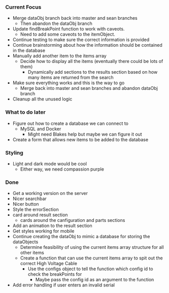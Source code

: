 ### Current Focus
* Merge dataObj branch back into master and sean branches
    * Then abandon the dataObj branch
* Update findBreakPoint function to work with caveots.
    * Need to add some caveots to the itemObject.
* Continue testing to make sure the correct information is provided
* Continue brainstorming about how the information should be contained in the database
* Manually add another item to the items array
    * Decide how to display all the items (eventually there could be lots of them)
        * Dynamically add sections to the results section based on how many items are returned from the search
* Make sure everything works and this is the way to go
    * Merge back into master and sean branches and abandon dataObj branch
* Cleanup all the unused logic

### What to do later
* Figure out how to create a database we can connect to
    * MySQL and Docker
        * Might need Blakes help but maybe we can figure it out
* Create a form that allows new items to be added to the database

### Styling
* Light and dark mode would be cool
    * Either way, we need compassion purple

### Done
* Get a working version on the server
* Nicer searchbar
* Nicer button
* Style the errorSection
* card around result section
    * cards around the canfiguration and parts sections
* Add an animation to the result section
* Get styles working for mobile
* Continue creating the dataObj to mimic a database for storing the dataObjects
    * Determine feasibility of using the current items array structure for all other items
    * Create a function that can use the current items array to spit out the correct High Voltage Cable 
        * Use the configs object to tell the function which config id to check the breakPoints for
            * Maybe pass the config id as an argument to the function
* Add error handling if user enters an invalid serial
